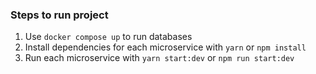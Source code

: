 ### Steps to run project

1. Use `docker compose up` to run databases
2. Install dependencies for each microservice with `yarn` or `npm install`
3. Run each microservice with `yarn start:dev` or `npm run start:dev`
